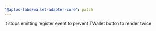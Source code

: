 ```yaml
---
"@aptos-labs/wallet-adapter-core": patch
---
```


it stops emitting register event to prevent TWallet button to render twice
